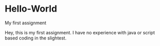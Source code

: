 # Hello-World
My first assignment

Hey, this is my first assignment. I have no experience with java or script based coding in the slightest. 
